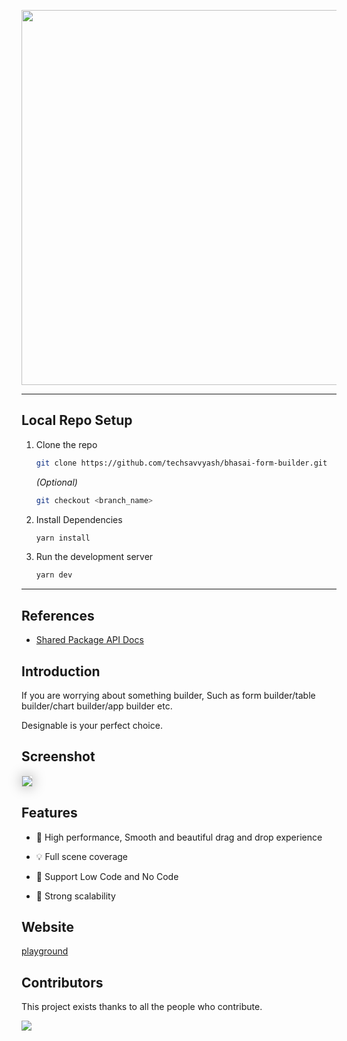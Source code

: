 <p align="center">

<img width="600" src="https://img.alicdn.com/imgextra/i1/O1CN01bg1tTN1p5ZOPmhKV0_!!6000000005309-55-tps-2200-981.svg">

<!-- LOCAL REPO SETUP -->

---
## Local Repo Setup
1. Clone the repo
    ```bash
    git clone https://github.com/techsavvyash/bhasai-form-builder.git
    ```
    _(Optional)_
    ```bash
    git checkout <branch_name>
    ```
2. Install Dependencies
    ```bash
    yarn install
    ```
3. Run the development server
    ```bash
    yarn dev
    ```

</p>

---

  

## References

  

- [Shared Package API Docs](https://react.formilyjs.org/api/shared/schema#self)

  

## Introduction

  

If you are worrying about something builder, Such as form builder/table builder/chart builder/app builder etc.

Designable is your perfect choice.

  

## Screenshot

  

<img src="https://img.alicdn.com/imgextra/i1/O1CN01UYmA8f1apczHZRygt_!!6000000003379-2-tps-3040-1802.png" style="box-shadow:0px 0px 20px #aaa;border:1px solid #ddd"/>

  

## Features

  

- 🚀 High performance, Smooth and beautiful drag and drop experience

- 💡 Full scene coverage

- 🎨 Support Low Code and No Code

- 🏅 Strong scalability

  

## Website

  

[playground](https://designable.netlify.app)

  

## Contributors

  

This project exists thanks to all the people who contribute.

  

<p>

<a href="https://github.com/alibaba/designable/graphs/contributors"><img src="https://contrib.rocks/image?repo=alibaba/designable" /></a>

</p>